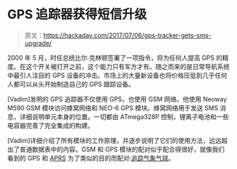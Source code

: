 # GPS 追踪器获得短信升级

> 原文：<https://hackaday.com/2017/07/06/gps-tracker-gets-sms-upgrade/>

2000 年 5 月，时任总统比尔·克林顿签署了一项指令，将为任何人提高 GPS 的精度。在这个开关被打开之前，这个能力只有军方才有。随之而来的是日常导航系统中最引人注目的 GPS 设备的冲击。市场上的大量新设备也将价格压低到几乎任何人都可以从头开始制造自己的 GPS 跟踪设备。

[Vadim]发明的 GPS 追踪器不仅使用 GPS，也使用 GSM 网络。他使用 Neoway M590 GSM 模块访问蜂窝网络和 NEO-6 GPS 模块。蜂窝网络用于发送 SMS 消息，详细说明单元本身的位置。一切都由 ATmega328P 控制，锂离子电池和一些电容器完善了完全集成的构建。

[Vadim]详细介绍了所有模块的工作原理，并逐步说明了它们的使用方法，远远超出了普通数据表中的内容。GSM 和 GPS 模块的配对似乎配合得很好，就像我们看到的 GPS 和 [APRS](https://en.wikipedia.org/wiki/Automatic_Packet_Reporting_System) 为了类似的目的而配对:[追踪气象气球](http://hackaday.com/2015/03/24/aprs-tracking-system-flies-your-balloons/)。